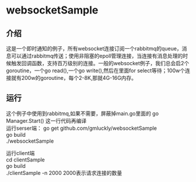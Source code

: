 # websocketSample
## 介绍
这是一个即时通知的例子，所有websocket连接订阅一个rabbitmq的queue，消息可以通过rabbitmq传送；使用非阻塞的epoll管理连接，当连接有消息处理的时候触发回调函数，支持百万级别的连接。一般的websocket例子，我们总会启2个goroutine，一个go read(),一个go write(),然后在里面for select等待；100w个连接就有200w的goroutine，每个2-8K,那就4G-16G内存。
## 运行 
这个例子中使用到rabbitmq,如果不需要，屏蔽掉main.go里面的 go  Manager.Start() 这一行代码再编译  
运行serser端：
go get github.com/gmluckly/websocketSample   
go build  
./websocketSample 

运行client端  
cd clientSample  
go build   
./clientSample -n 2000    2000表示请求连接的数量
